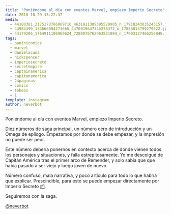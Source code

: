 ```yaml
---
title: "Poniéndome al día con eventos Marvel, empiezo Imperio Secreto"
date: 2018-10-29 15:22:37
media: 
  - 44180381_2175278766069716_4631911389395529905_n_17918243035243157.jpg
  - 43984399_133666994273665_4470919647345278372_n_17886813799279522.jpg
  - 44179206_1764911106969624_7280076762963831084_n_17903127466256048.jpg
tags: 
  - paninicomics
  - marvel
  - danielacuna
  - nickspencer
  - imperiosecreto
  - secretempire
  - captainamerica
  - capitanamerica
  - 24paginas
  - comics
  - tebeos
  - 1
template: instagram
author: neverbot
---
```


Poniéndome al día con eventos Marvel, empiezo Imperio Secreto.

Diez números de saga principal, un número cero de introducción y un Omega de epílogo. Empezamos por donde se debe empezar, y la impresión no puede ser peor.

Este número debería ponernos en contexto acerca de dónde vienen todos los personajes y situaciones, y falla estrepitosamente. Yo me descolgué de Capitán América tras el primer arco de Remender, y solo sabía que que había pasado a ser viejo y luego joven de nuevo.

Número confuso, mala narrativa, y poco artículo para todo lo que habría que explicar. Prescindible, para esto se puede empezar directamente por Imperio Secreto [#1](/tags/1).

Seguiremos con la saga.

[@neverbot](https://instagram.com/neverbot)
